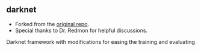 ## darknet
* Forked from the [original repo](https://github.com/pjreddie/darknet). 
* Special thanks to Dr. Redmon for helpful discussions. 

Darknet framework with modifications for easing the training and evaluating 
